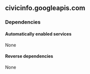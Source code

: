 ## civicinfo.googleapis.com

### Dependencies

#### Automatically enabled services

None

#### Reverse dependencies

None
